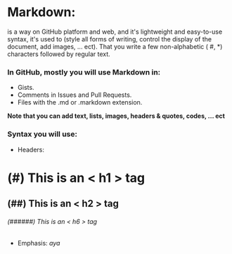# Markdown: 
is a way on GitHub platform and web, and it's lightweight and easy-to-use syntax, it's used to (style all forms of writing, control the display of the document, add images, ... ect). That you write a few non-alphabetic ( #, *) characters followed by regular text.
### In GitHub, mostly you will use Markdown in:
- Gists.
- Comments in Issues and Pull Requests.
- Files with the .md or .markdown extension.

**Note that you can add text, lists, images, headers & quotes, codes, ... ect**
###  Syntax you will use:
- Headers:
# (#) This is an < h1 > tag
## (##) This is an < h2 > tag
###### (######) This is an < h6 > tag

- Emphasis:
*aya*
